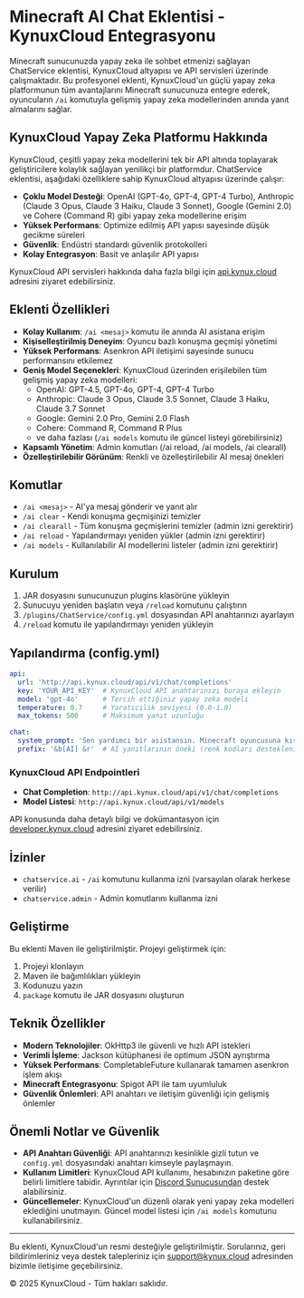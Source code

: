 # Minecraft AI Chat Eklentisi - KynuxCloud Entegrasyonu

Minecraft sunucunuzda yapay zeka ile sohbet etmenizi sağlayan ChatService eklentisi, KynuxCloud altyapısı ve API servisleri üzerinde çalışmaktadır. Bu profesyonel eklenti, KynuxCloud'un güçlü yapay zeka platformunun tüm avantajlarını Minecraft sunucunuza entegre ederek, oyuncuların `/ai` komutuyla gelişmiş yapay zeka modellerinden anında yanıt almalarını sağlar.

## KynuxCloud Yapay Zeka Platformu Hakkında

KynuxCloud, çeşitli yapay zeka modellerini tek bir API altında toplayarak geliştiricilere kolaylık sağlayan yenilikçi bir platformdur. ChatService eklentisi, aşağıdaki özelliklere sahip KynuxCloud altyapısı üzerinde çalışır:

- **Çoklu Model Desteği**: OpenAI (GPT-4o, GPT-4, GPT-4 Turbo), Anthropic (Claude 3 Opus, Claude 3 Haiku, Claude 3 Sonnet), Google (Gemini 2.0) ve Cohere (Command R) gibi yapay zeka modellerine erişim
- **Yüksek Performans**: Optimize edilmiş API yapısı sayesinde düşük gecikme süreleri
- **Güvenlik**: Endüstri standardı güvenlik protokolleri
- **Kolay Entegrasyon**: Basit ve anlaşılır API yapısı

KynuxCloud API servisleri hakkında daha fazla bilgi için [api.kynux.cloud](http://api.kynux.cloud/api-docs) adresini ziyaret edebilirsiniz.

## Eklenti Özellikleri

- **Kolay Kullanım**: `/ai <mesaj>` komutu ile anında AI asistana erişim
- **Kişiselleştirilmiş Deneyim**: Oyuncu bazlı konuşma geçmişi yönetimi
- **Yüksek Performans**: Asenkron API iletişimi sayesinde sunucu performansını etkilemez
- **Geniş Model Seçenekleri**: KynuxCloud üzerinden erişilebilen tüm gelişmiş yapay zeka modelleri:
  - OpenAI: GPT-4.5, GPT-4o, GPT-4, GPT-4 Turbo
  - Anthropic: Claude 3 Opus, Claude 3.5 Sonnet, Claude 3 Haiku, Claude 3.7 Sonnet
  - Google: Gemini 2.0 Pro, Gemini 2.0 Flash
  - Cohere: Command R, Command R Plus
  - ve daha fazlası (`/ai models` komutu ile güncel listeyi görebilirsiniz)
- **Kapsamlı Yönetim**: Admin komutları (/ai reload, /ai models, /ai clearall)
- **Özelleştirilebilir Görünüm**: Renkli ve özelleştirilebilir AI mesaj önekleri

## Komutlar

- `/ai <mesaj>` - AI'ya mesaj gönderir ve yanıt alır
- `/ai clear` - Kendi konuşma geçmişinizi temizler
- `/ai clearall` - Tüm konuşma geçmişlerini temizler (admin izni gerektirir)
- `/ai reload` - Yapılandırmayı yeniden yükler (admin izni gerektirir)
- `/ai models` - Kullanılabilir AI modellerini listeler (admin izni gerektirir)

## Kurulum

1. JAR dosyasını sunucunuzun plugins klasörüne yükleyin
2. Sunucuyu yeniden başlatın veya `/reload` komutunu çalıştırın
3. `/plugins/ChatService/config.yml` dosyasından API anahtarınızı ayarlayın
4. `/reload` komutu ile yapılandırmayı yeniden yükleyin

## Yapılandırma (config.yml)

```yaml
api:
  url: 'http://api.kynux.cloud/api/v1/chat/completions'
  key: 'YOUR_API_KEY'  # KynuxCloud API anahtarınızı buraya ekleyin
  model: 'gpt-4o'      # Tercih ettiğiniz yapay zeka modeli 
  temperature: 0.7     # Yaratıcılık seviyesi (0.0-1.0)
  max_tokens: 500      # Maksimum yanıt uzunluğu

chat:
  system_prompt: 'Sen yardımcı bir asistansın. Minecraft oyuncusuna kısa ve öz yanıtlar ver.'
  prefix: '&b[AI] &r'  # AI yanıtlarının öneki (renk kodları desteklenir)
```

### KynuxCloud API Endpointleri

- **Chat Completion**: `http://api.kynux.cloud/api/v1/chat/completions`
- **Model Listesi**: `http://api.kynux.cloud/api/v1/models`

API konusunda daha detaylı bilgi ve dokümantasyon için [developer.kynux.cloud](https://developer.kynux.cloud) adresini ziyaret edebilirsiniz.

## İzinler

- `chatservice.ai` - `/ai` komutunu kullanma izni (varsayılan olarak herkese verilir)
- `chatservice.admin` - Admin komutlarını kullanma izni

## Geliştirme

Bu eklenti Maven ile geliştirilmiştir. Projeyi geliştirmek için:

1. Projeyi klonlayın
2. Maven ile bağımlılıkları yükleyin
3. Kodunuzu yazın
4. `package` komutu ile JAR dosyasını oluşturun

## Teknik Özellikler

- **Modern Teknolojiler**: OkHttp3 ile güvenli ve hızlı API istekleri
- **Verimli İşleme**: Jackson kütüphanesi ile optimum JSON ayrıştırma
- **Yüksek Performans**: CompletableFuture kullanarak tamamen asenkron işlem akışı
- **Minecraft Entegrasyonu**: Spigot API ile tam uyumluluk
- **Güvenlik Önlemleri**: API anahtarı ve iletişim güvenliği için gelişmiş önlemler

## Önemli Notlar ve Güvenlik

- **API Anahtarı Güvenliği**: API anahtarınızı kesinlikle gizli tutun ve `config.yml` dosyasındaki anahtarı kimseyle paylaşmayın.
- **Kullanım Limitleri**: KynuxCloud API kullanımı, hesabınızın paketine göre belirli limitlere tabidir. Ayrıntılar için [Discord Sunucusundan](https://discord.gg/wCK5dVSY2n) destek alabilirsiniz.
- **Güncellemeler**: KynuxCloud'un düzenli olarak yeni yapay zeka modelleri eklediğini unutmayın. Güncel model listesi için `/ai models` komutunu kullanabilirsiniz.

---

Bu eklenti, KynuxCloud'un resmi desteğiyle geliştirilmiştir. Sorularınız, geri bildirimleriniz veya destek talepleriniz için [support@kynux.cloud](mailto:support@kynux.cloud) adresinden bizimle iletişime geçebilirsiniz.

© 2025 KynuxCloud - Tüm hakları saklıdır.
